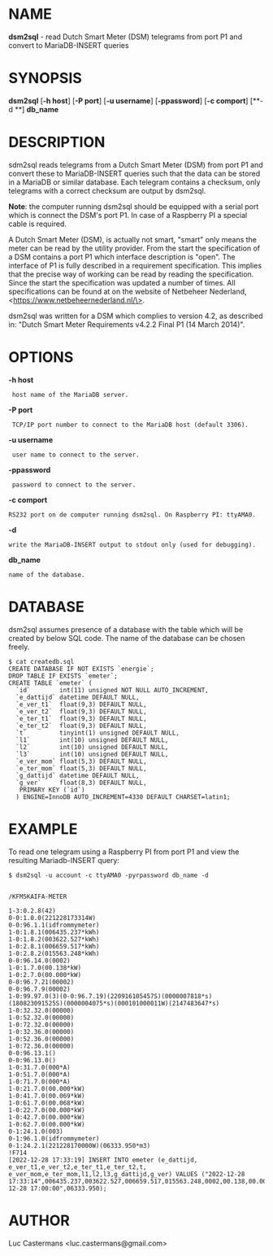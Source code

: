 NAME
====

**dsm2sql** - read Dutch Smart Meter (DSM) telegrams from port P1 and
convert to MariaDB-INSERT queries

SYNOPSIS
========

**dsm2sql** \[**-h host**\] \[**-P port**\] \[**-u username**\] \[**-ppassword**\] \[**-c comport**\] \[**-d **\] **db\_name**

DESCRIPTION
===========

sdm2sql reads telegrams from a Dutch Smart Meter (DSM) from port P1 and
convert these to MariaDB-INSERT queries such that the data can be stored
in a MariaDB or similar database. Each telegram contains a checksum,
only telegrams with a correct checksum are output by dsm2sql.

**Note**: the computer running dsm2sql should be equipped with a
serial port which is connect the DSM\'s port P1. In case of a Raspberry
PI a special cable is required.

A Dutch Smart Meter (DSM), is actually not smart, \"smart\" only means
the meter can be read by the utility provider. From the start the
specification of a DSM contains a port P1 which interface description is
\"open\". The interface of P1 is fully described in a requirement
specification. This implies that the precise way of working can be read
by reading the specification. Since the start the specification was
updated a number of times. All specifications can be found at on the
website of Netbeheer Nederland, \<https://www.netbeheernederland.nl/\>.

dsm2sql was written for a DSM which complies to version 4.2, as
described in: \"Dutch Smart Meter Requirements v4.2.2 Final P1 (14 March
2014)\".

OPTIONS
=======

**-h host**
     
     host name of the MariaDB server.

**-P port**

     TCP/IP port number to connect to the MariaDB host (default 3306).

**-u username**

     user name to connect to the server.

**-ppassword**

     password to connect to the server.

**-c comport**

    RS232 port on de computer running dsm2sql. On Raspberry PI: ttyAMA0.

**-d**

    write the MariaDB-INSERT output to stdout only (used for debugging).

**db\_name**

    name of the database.

DATABASE
========

dsm2sql assumes presence of a database with the table which will be
created by below SQL code. The name of the database can be chosen
freely.

```
$ cat createdb.sql
CREATE DATABASE IF NOT EXISTS `energie`;
DROP TABLE IF EXISTS `emeter`;
CREATE TABLE `emeter` (
  `id`        int(11) unsigned NOT NULL AUTO_INCREMENT,
  `e_dattijd` datetime DEFAULT NULL,
  `e_ver_t1`  float(9,3) DEFAULT NULL,
  `e_ver_t2`  float(9,3) DEFAULT NULL,
  `e_ter_t1`  float(9,3) DEFAULT NULL,
  `e_ter_t2`  float(9,3) DEFAULT NULL,
  `t`         tinyint(1) unsigned DEFAULT NULL,
  `l1`        int(10) unsigned DEFAULT NULL,
  `l2`        int(10) unsigned DEFAULT NULL,
  `l3`        int(10) unsigned DEFAULT NULL,
  `e_ver_mom` float(5,3) DEFAULT NULL,
  `e_ter_mom` float(5,3) DEFAULT NULL,
  `g_dattijd` datetime DEFAULT NULL,
  `g_ver`     float(8,3) DEFAULT NULL,
   PRIMARY KEY (`id`)
  ) ENGINE=InnoDB AUTO_INCREMENT=4330 DEFAULT CHARSET=latin1;

```

EXAMPLE
=======

To read one telegram using a Raspberry PI from port P1 and view the
resulting Mariadb-INSERT query:

```
$ dsm2sql -u account -c ttyAMA0 -pyrpassword db_name -d


/KFM5KAIFA-METER

1-3:0.2.8(42)
0-0:1.0.0(221228173314W)
0-0:96.1.1(idfrommymeter)
1-0:1.8.1(006435.237*kWh)
1-0:1.8.2(003622.527*kWh)
1-0:2.8.1(006659.517*kWh)
1-0:2.8.2(015563.248*kWh)
0-0:96.14.0(0002)
1-0:1.7.0(00.138*kW)
1-0:2.7.0(00.000*kW)
0-0:96.7.21(00002)
0-0:96.7.9(00002)
1-0:99.97.0(3)(0-0:96.7.19)(220916105457S)(0000007818*s)(180823091525S)(0000004075*s)(000101000011W)(2147483647*s)
1-0:32.32.0(00000)
1-0:52.32.0(00000)
1-0:72.32.0(00000)
1-0:32.36.0(00000)
1-0:52.36.0(00000)
1-0:72.36.0(00000)
0-0:96.13.1()
0-0:96.13.0()
1-0:31.7.0(000*A)
1-0:51.7.0(000*A)
1-0:71.7.0(000*A)
1-0:21.7.0(00.000*kW)
1-0:41.7.0(00.069*kW)
1-0:61.7.0(00.068*kW)
1-0:22.7.0(00.000*kW)
1-0:42.7.0(00.000*kW)
1-0:62.7.0(00.000*kW)
0-1:24.1.0(003)
0-1:96.1.0(idfrommymeter)
0-1:24.2.1(221228170000W)(06333.950*m3)
!F714
[2022-12-28 17:33:19] INSERT INTO emeter (e_dattijd, e_ver_t1,e_ver_t2,e_ter_t1,e_ter_t2,t, e_ver_mom,e_ter_mom,l1,l2,l3,g_dattijd,g_ver) VALUES ("2022-12-28 17:33:14",006435.237,003622.527,006659.517,015563.248,0002,00.138,00.000,000,000,000,"2022-12-28 17:00:00",06333.950);

```

AUTHOR
======
Luc Castermans \<luc.castermans\@gmail.com\>
